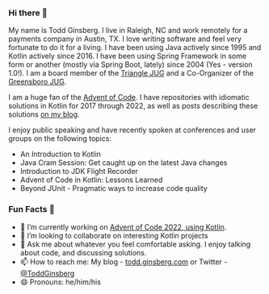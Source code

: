 ### Hi there 👋

My name is Todd Ginsberg. I live in Raleigh, NC and work remotely for a payments company in Austin, TX. I love writing software and feel very fortunate to do it for a living. I have been using Java actively since 1995 and Kotlin actively since 2016. I have been using Spring Framework in some form or another (mostly via Spring Boot, lately) since 2004 (Yes - version 1.0!). I am a board member of the [Triangle JUG](https://www.meetup.com/Triangle-Java-Users-Group/) and a Co-Organizer of the [Greensboro JUG](https://www.meetup.com/GSO-JUG/).

I am a huge fan of the [Advent of Code](https://adventofcode.com). I have repositories with idiomatic solutions in Kotlin for 2017 through 2022, as well as posts describing these solutions [on my blog](https://todd.ginsberg.com).

I enjoy public speaking and have recently spoken at conferences and user groups on the following topics:

- An Introduction to Kotlin
- Java Cram Session: Get caught up on the latest Java changes
- Introduction to JDK Flight Recorder
- Advent of Code in Kotlin: Lessons Learned
- Beyond JUnit - Pragmatic ways to increase code quality

### Fun Facts :fox_face:

- 🌱 I’m currently working on [Advent of Code 2022, using Kotlin](https://github.com/tginsberg/advent-2022-kotlin).
- 👯 I’m looking to collaborate on interesting Kotlin projects
- 💬 Ask me about whatever you feel comfortable asking. I enjoy talking about code, and discussing solutions.
- 📫 How to reach me: My blog - [todd.ginsberg.com](https://todd.ginsberg.com) or Twitter - [@ToddGinsberg](https://twitter.com/toddginsberg)
- 😄 Pronouns: he/him/his
